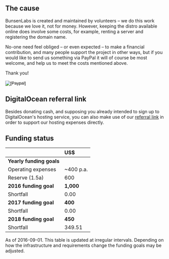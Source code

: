 ## The cause

BunsenLabs is created and maintained by volunteers – we do this work
because we love it, not for money. However, keeping the distro available
online does involve some costs, for example, renting a server and
registering the domain name.

No-one need feel obliged – or even expected – to make a financial
contribution, and many people support the project in other ways, but if
you would like to send us something via PayPal it will of course be most
welcome, and help us to meet the costs mentioned above.

Thank you!

<div class="center marginbox">
<form action="https://www.paypal.com/cgi-bin/webscr" method="post" target="_top">
<input type="hidden" name="cmd" value="_s-xclick">
<input type="hidden" name="hosted_button_id" value="TCKVK4VGRWQSG">
<input type="image" src="https://www.paypalobjects.com/en_US/i/btn/btn_donateCC_LG.gif" border="0" name="submit" alt="[Paypal]">
<img alt="" border="0" src="https://www.paypalobjects.com/en_US/i/scr/pixel.gif" width="1" height="1">
</form>
</div>

## DigitalOcean referral link

Besides donating cash, and supposing you already intended to sign up to
DigitalOcean's hosting service, you can also make use of our [referral
link](https://m.do.co/c/f8d7dfb87c4f) in order to support our hosting
expenses directly.

## Funding status
|                               | US$       |
|:------------------------------|:----------|
| **Yearly funding goals**      |           |
| Operating expenses            | ~400 p.a. |
| Reserve (1.5a)                | 600       |
|**2016 funding goal**|**1,000**|
|Shortfall|0.00|
|**2017 funding goal**|**400**|
|Shortfall|0.00|
|**2018 funding goal**|**450**|
|Shortfall|349.51|

As of 2016-09-01. This table is updated at irregular
intervals. Depending on how the infrastructure and requirements
change the funding goals may be adjusted.
